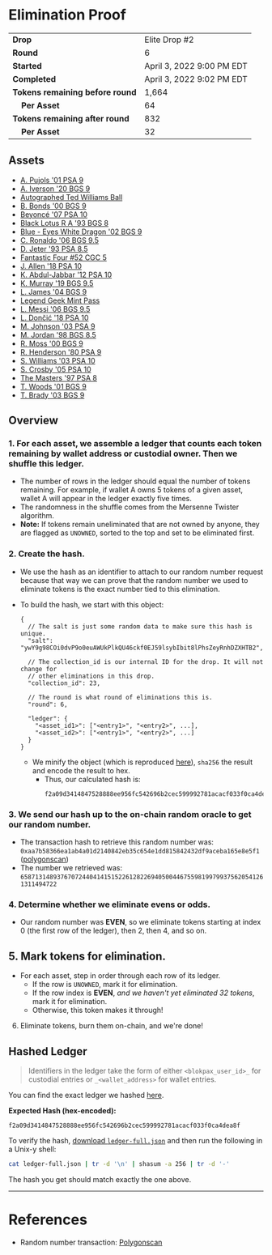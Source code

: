 # Elimination Proof

|||
|---|---|
| **Drop** | Elite Drop #2 |
| **Round** | 6 |
| **Started** | April 3, 2022 9:00 PM EDT |
| **Completed** | April 3, 2022 9:02 PM EDT |
| **Tokens remaining before round** | 1,664 |
| **&nbsp;&nbsp;&nbsp;&nbsp;Per Asset** | 64 |
| **Tokens remaining after round** | 832 |
| **&nbsp;&nbsp;&nbsp;&nbsp;Per Asset** | 32 |

## Assets

- [A. Pujols &#039;01 PSA 9](asset-1370.md)
- [A. Iverson &#039;20 BGS 9](asset-1371.md)
- [Autographed Ted Williams Ball](asset-1372.md)
- [B. Bonds &#039;00 BGS 9](asset-1373.md)
- [Beyoncé &#039;07 PSA 10](asset-1374.md)
- [Black Lotus R A &#039;93 BGS 8](asset-1375.md)
- [Blue - Eyes White Dragon &#039;02 BGS 9](asset-1376.md)
- [C. Ronaldo &#039;06 BGS 9.5](asset-1377.md)
- [D. Jeter &#039;93 PSA 8.5](asset-1378.md)
- [Fantastic Four #52 CGC 5](asset-1379.md)
- [J. Allen &#039;18 PSA 10](asset-1380.md)
- [K. Abdul-Jabbar &#039;12 PSA 10](asset-1381.md)
- [K. Murray &#039;19 BGS 9.5](asset-1382.md)
- [L. James &#039;04 BGS 9](asset-1383.md)
- [Legend Geek Mint Pass](asset-1384.md)
- [L. Messi &#039;06 BGS 9.5](asset-1385.md)
- [L. Dončić &#039;18 PSA 10](asset-1386.md)
- [M. Johnson &#039;03 PSA 9](asset-1387.md)
- [M. Jordan &#039;98 BGS 8.5](asset-1388.md)
- [R. Moss &#039;00 BGS 9](asset-1389.md)
- [R. Henderson &#039;80 PSA 9](asset-1390.md)
- [S. Williams &#039;03 PSA 10](asset-1391.md)
- [S. Crosby &#039;05 PSA 10](asset-1392.md)
- [The Masters &#039;97 PSA 8](asset-1393.md)
- [T. Woods &#039;01 BGS 9](asset-1394.md)
- [T. Brady &#039;03 BGS 9](asset-1395.md)

## Overview

### 1. For each asset, we assemble a ledger that counts each token remaining by wallet address or custodial owner. Then we shuffle this ledger.
- The number of rows in the ledger should equal the number of tokens remaining. For example, if wallet A owns 5 tokens of a given asset, wallet A will appear in the ledger exactly five times.
- The randomness in the shuffle comes from the Mersenne Twister algorithm.
- **Note:** If tokens remain uneliminated that are not owned by anyone, they are flagged as `UNOWNED`, sorted to the top and set to be eliminated first.

### 2. Create the hash.
- We use the hash as an identifier to attach to our random number request because that way we can prove that the random number we used to eliminate tokens is the exact number tied to this elimination.
- To build the hash, we start with this object:
  ```jsonc
  {
    // The salt is just some random data to make sure this hash is unique.
    "salt": "ywY9g98COi0dvP9o0euAWUkPlkQU46ckf0EJ59lsybIbit8lPhsZeyRnhDZXHTB2",

    // The collection_id is our internal ID for the drop. It will not change for
    // other eliminations in this drop.
    "collection_id": 23,

    // The round is what round of eliminations this is.
    "round": 6,

    "ledger": {
      "<asset_id1>": ["<entry1>", "<entry2>", ...],
      "<asset_id2>": ["<entry1>", "<entry2>", ...]
    }
  }
  ```

  - We minify the object (which is reproduced [here][ledger_full]), `sha256` the result and encode the result to hex.
    - Thus, our calculated hash is:
      ```plain
      f2a09d3414847528888ee956fc542696b2cec599992781acacf033f0ca4dea8f
      ```

### 3. We send our hash up to the on-chain random oracle to get our random number.
  - The transaction hash to retrieve this random number was: `0xaa7b58366ea1ab4a01d2140842eb35c654e1dd815842432df9aceba165e8e5f1` ([polygonscan][random_txn])
  - The number we retrieved was: `65871314893767072440414151522612822694050044675598199799375620541261311494722`

### 4. Determine whether we eliminate evens or odds.
  
  - Our random number was **EVEN**, so we eliminate tokens starting at index 0 (the first row of the ledger), then 2, then 4, and so on.
  
## 5. Mark tokens for elimination.
  - For each asset, step in order through each row of its ledger.
    - If the row is `UNOWNED`, mark it for elimination.
    - If the row index is **EVEN**, _and we haven't yet eliminated 32 tokens_, mark it for elimination.
    - Otherwise, this token makes it through!

6. Eliminate tokens, burn them on-chain, and we're done!

## Hashed Ledger

> Identifiers in the ledger take the form of either `<blokpax_user_id>_` for custodial entries or `_<wallet_address>` for wallet entries.

You can find the exact ledger we hashed [here][ledger_full].

**Expected Hash (hex-encoded):**
```
f2a09d3414847528888ee956fc542696b2cec599992781acacf033f0ca4dea8f
```

To verify the hash, [download `ledger-full.json`][ledger_full] and then run the following in a Unix-y shell:

```bash
cat ledger-full.json | tr -d '\n' | shasum -a 256 | tr -d '-'
```

The hash you get should match exactly the one above.

---

# References

- Random number transaction: [Polygonscan][random_txn]

[random_txn]: https://polygonscan.com/tx/0xaa7b58366ea1ab4a01d2140842eb35c654e1dd815842432df9aceba165e8e5f1
[ledger_full]: ledger-full.json
